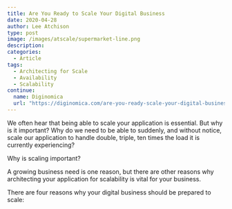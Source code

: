 ```yaml
---
title: Are You Ready to Scale Your Digital Business
date: 2020-04-28
author: Lee Atchison
type: post
image: /images/atscale/supermarket-line.png
description: 
categories:
  - Article
tags:
  - Architecting for Scale
  - Availability
  - Scalability
continue:
  name: Diginomica
  url: "https://diginomica.com/are-you-ready-scale-your-digital-business"
---
```


We often hear that being able to scale your application is essential. But why is it important? Why do we need to be able to suddenly, and without notice, scale our application to handle double, triple, ten times the load it is currently experiencing?

Why is scaling important?

A growing business need is one reason, but there are other reasons why architecting your application for scalability is vital for your business.

There are four reasons why your digital business should be prepared to scale:

